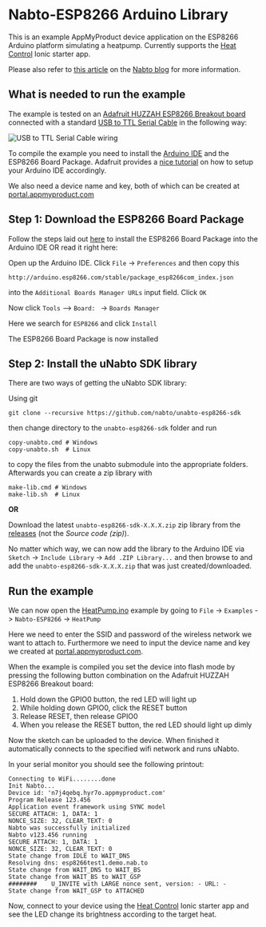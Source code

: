 
# Nabto-ESP8266 Arduino Library
This is an example AppMyProduct device application on the ESP8266 Arduino platform simulating a heatpump. Currently supports the [Heat Control](https://github.com/nabto/ionic-starter-nabto) Ionic starter app.

Please also refer to [this article](https://blog.nabto.com/2017/03/03/esp8266-wifi-module-appmyproduct/) on the [Nabto blog](http://blog.nabto.com/) for more information.

## What is needed to run the example
The example is tested on an [Adafruit HUZZAH ESP8266 Breakout board](https://www.adafruit.com/products/2471) connected with a standard [USB to TTL Serial Cable](https://www.adafruit.com/products/954) in the following way:

![USB to TTL Serial Cable wiring](https://nabto.files.wordpress.com/2016/03/wiring.png?w=676)

To compile the example you need to install the [Arduino IDE](https://www.arduino.cc/en/Main/Software) and the ESP8266 Board Package. Adafruit provides a [nice tutorial](https://learn.adafruit.com/adafruit-huzzah-esp8266-breakout/using-arduino-ide) on how to setup your Arduino IDE accordingly.

We also need a device name and key, both of which can be created at [portal.appmyproduct.com](https://portal.appmyproduct.com/)

## Step 1: Download the ESP8266 Board Package
Follow the steps laid out [here](https://learn.adafruit.com/adafruit-huzzah-esp8266-breakout/using-arduino-ide) to install the ESP8266 Board Package into the Arduino IDE OR read it right here: 

Open up the Arduino IDE. 
Click `File` -> `Preferences` and then copy this
```shell
http://arduino.esp8266.com/stable/package_esp8266com_index.json
```
into the `Additional Boards Manager URLs` input field. Click `OK`

Now click `Tools` --> `Board: ` -> `Boards Manager`

Here we search for `ESP8266` and click `Install`

The ESP8266 Board Package is now installed

## Step 2: Install the uNabto SDK library
There are two ways of getting the uNabto SDK library:

Using git
```shell
git clone --recursive https://github.com/nabto/unabto-esp8266-sdk
```
then change directory to the `unabto-esp8266-sdk` folder and run
```shell
copy-unabto.cmd # Windows
copy-unabto.sh  # Linux
```
to copy the files from the unabto submodule into the appropriate folders. Afterwards you can create a zip library with
```shell
make-lib.cmd # Windows
make-lib.sh  # Linux
```

**OR**

Download the latest `unabto-esp8266-sdk-X.X.X.zip` zip library from the [releases](https://github.com/nabto/unabto-esp8266-sdk/releases) (not the *Source code (zip)*).

No matter which way, we can now add the library to the Arduino IDE via `Sketch` -> `Include Library` -> `Add .ZIP Library...` and then browse to and add the `unabto-esp8266-sdk-X.X.X.zip` that was just created/downloaded.

## Run the example
We can now open the [HeatPump.ino](./examples/HeatPump/HeatPump.ino) example by going to `File` -> `Examples` -> `Nabto-ESP8266` -> `HeatPump`

Here we need to enter the SSID and password of the wireless network we want to attach to. Furthermore we need to input the device name and key we created at [portal.appmyproduct.com](https://portal.appmyproduct.com/).

When the example is compiled you set the device into flash mode by pressing the following button combination on the Adafruit HUZZAH ESP8266 Breakout board:

1. Hold down the GPIO0 button, the red LED will light up
2. While holding down GPIO0, click the RESET button
3. Release RESET, then release GPIO0
4. When you release the RESET button, the red LED should light up dimly

Now the sketch can be uploaded to the device. When finished it automatically connects to the specified wifi network and runs uNabto. 

In your serial monitor you should see the following printout:

```
Connecting to WiFi........done
Init Nabto...
Device id: 'n7j4qebq.hyr7o.appmyproduct.com'
Program Release 123.456
Application event framework using SYNC model
SECURE ATTACH: 1, DATA: 1
NONCE_SIZE: 32, CLEAR_TEXT: 0
Nabto was successfully initialized
Nabto v123.456 running
SECURE ATTACH: 1, DATA: 1
NONCE_SIZE: 32, CLEAR_TEXT: 0
State change from IDLE to WAIT_DNS
Resolving dns: esp8266test1.demo.nab.to
State change from WAIT_DNS to WAIT_BS
State change from WAIT_BS to WAIT_GSP
########    U_INVITE with LARGE nonce sent, version: - URL: -
State change from WAIT_GSP to ATTACHED
```

Now, connect to your device using the [Heat Control](https://github.com/nabto/ionic-starter-nabto) Ionic starter app and see the LED change its brightness according to the target heat.
